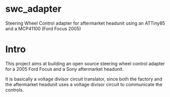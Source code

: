 # swc_adapter
Steering Wheel Control adapter for aftermarket headunit using an ATTiny85 and a MCP41100 (Ford Focus 2005)

# Intro

This project aims at building an open source steering wheel control adapter for a 2005 Ford Focus and a Sony aftermarket headunit.

It is basically a voltage divisor circuit translator, since both the factory and the aftermarket headunit uses a voltage divisor circuit to communicate the controls.
